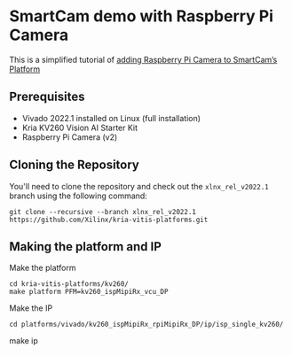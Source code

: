 # SmartCam demo with Raspberry Pi Camera
This is a simplified tutorial of [adding Raspberry Pi Camera to SmartCam’s Platform](https://xilinx.github.io/kria-apps-docs/creating_applications/2022.1/build/html/docs/vitis_platform_flow_smartcam_raspi_example.html#prerequisites-and-hardware-setup)

## Prerequisites
* Vivado 2022.1 installed on Linux (full installation)
* Kria KV260 Vision AI Starter Kit
* Raspberry Pi Camera (v2)

## Cloning the Repository
You'll need to clone the repository and check out the `xlnx_rel_v2022.1` branch using the following command:
```
git clone --recursive --branch xlnx_rel_v2022.1 https://github.com/Xilinx/kria-vitis-platforms.git
```

## Making the platform and IP
Make the platform
```
cd kria-vitis-platforms/kv260/
make platform PFM=kv260_ispMipiRx_vcu_DP
```

Make the IP
```
cd platforms/vivado/kv260_ispMipiRx_rpiMipiRx_DP/ip/isp_single_kv260/
```
make ip
```